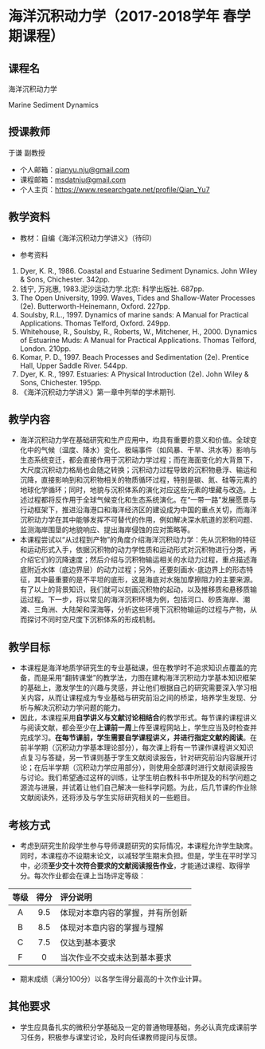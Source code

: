 # 海洋沉积动力学（2017-2018学年 春学期课程）
## 课程名
海洋沉积动力学

Marine Sediment Dynamics
## 授课教师
于谦 副教授
* 个人邮箱：qianyu.nju@gmail.com
* 课程邮箱：msdatnju@gmail.com
* 个人主页：https://www.researchgate.net/profile/Qian_Yu7

## 教学资料
* 教材：自编《海洋沉积动力学讲义》（待印）

* 参考资料
1. Dyer, K. R., 1986. Coastal and Estuarine Sediment Dynamics. John Wiley & Sons, Chichester. 342pp.
2. 钱宁, 万兆惠, 1983.泥沙运动力学.北京: 科学出版社. 687pp.
3. The Open University, 1999. Waves, Tides and Shallow-Water Processes (2e). Butterworth-Heinemann, Oxford. 227pp.
4. Soulsby, R.L., 1997. Dynamics of marine sands: A Manual for Practical Applications. Thomas Telford, Oxford. 249pp.
5. Whitehouse, R., Soulsby, R., Roberts, W., Mitchener, H., 2000. Dynamics of Estuarine Muds: A Manual for Practical Applications. Thomas Telford, London. 210pp.
6. Komar, P. D., 1997. Beach Processes and Sedimentation (2e). Prentice Hall, Upper Saddle River. 544pp.
7. Dyer, K. R., 1997. Estuaries: A Physical Introduction (2e). John Wiley & Sons, Chichester. 195pp.
8. 《海洋沉积动力学讲义》第一章中列举的学术期刊.

## 教学内容
* 海洋沉积动力学在基础研究和生产应用中，均具有重要的意义和价值。全球变化中的气候（温度、降水）变化、极端事件（如风暴、干旱、洪水等）影响与生态系统变迁，都会直接作用于沉积动力学过程；而在海面变化的大背景下，大尺度沉积动力格局也会随之转换；沉积动力过程导致的沉积物悬浮、输运和沉降，直接影响到和沉积物相关的物质循环过程，特别是碳、氮、硅等元素的地球化学循环；同时，地貌与沉积体系的演化对应这些元素的埋藏与改造。上述过程都将反作用于全球气候变化和生态系统演化。在“一带一路”发展愿景与行动框架下，推进沿海港口和海洋经济区的建设成为中国的重点关切，而海洋沉积动力学在其中能够发挥不可替代的作用，例如解决深水航道的淤积问题、监测海岸围垦的地貌响应、提出海岸侵蚀的应对策略等。
* 本课程尝试以“从过程到产物”的角度介绍海洋沉积动力学：先从沉积物的特征和运动形式入手，依据沉积物的动力学性质和运动形式对沉积物进行分类，再介绍它们的沉降速度；然后介绍与沉积物输运相关的水动力过程，重点描述海底附近水体（底边界层）的动力过程；另外，还要刻画水-底边界上的形态特征，其中最重要的是不平坦的底形，这是海底对水施加摩擦阻力的主要来源。有了以上的背景知识，我们就可以刻画沉积物的起动，以及推移质和悬移质输运过程。下一步，将以常见的海洋沉积环境为例，包括河口、砂质海岸、潮滩、三角洲、大陆架和深海等，分析这些环境下沉积物输运的过程与产物，从而探讨不同时空尺度下沉积体系的形成机制。

## 教学目标
* 本课程是海洋地质学研究生的专业基础课，但在教学时不追求知识点覆盖的完备，而是采用“翻转课堂”的教学法，力图在建构海洋沉积动力学基本知识框架的基础上，激发学生的兴趣与灵感，并让他们根据自己的研究需要深入学习相关内容，从而让课程成为专业基础与研究前沿之间的桥梁，培养学生发现、分析与解决沉积动力学问题的能力。
* 因此，本课程采用**自学讲义与文献讨论相结合**的教学形式。每节课的课程讲义与阅读文献，都会至少在**上课前一周**上传至课程网站上，学生应当及时检查并完成学习。**在每节课前，学生需要自学课程讲义，并进行指定文献的阅读**。在前半学期（沉积动力学基本理论部分），每次课上将有一节课作课程讲义知识点复习与答疑，另一节课则基于学生文献阅读报告，针对研究前沿内容展开讨论；在后半学期（沉积动力学应用部分），则使用全部课时进行文献阅读报告与讨论。我们希望通过这样的训练，让学生明白教科书中所提及的科学问题之源流与进展，并试着让他们自己解决一些科学问题。为此，后几节课的作业除文献阅读外，还将涉及与学生实际研究相关的一些题目。

## 考核方式
* 考虑到研究生阶段学生参与导师课题研究的实际情况，本课程允许学生缺席。同时，本课程亦不设期末论文，以减轻学生期末负担。但是，学生在平时学习中，必须**至少交十次符合要求的文献阅读报告作业**，才能通过课程、取得学分。每次作业都会在课上当场评定等级：

|等级|得分|评分说明|
|:--:|:--:|:--|
|A|9.5|体现对本章内容的掌握，并有所创新|
|B|8.5|体现对本章内容的掌握与理解|
|C|7.5|仅达到基本要求|
|F|0|当次作业不交或未达到基本要求|

* 期末成绩（满分100分）以各学生得分最高的十次作业计算。

## 其他要求
* 学生应具备扎实的微积分学基础及一定的普通物理基础，务必认真完成课前学习任务，积极参与课堂讨论，及时向任课教师提问与反馈。
